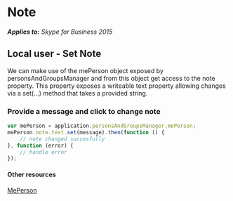 
# Note


 _**Applies to:** Skype for Business 2015_

## Local user - Set Note

We can make use of the mePerson object exposed by personsAndGroupsManager and from this object get access to the note property.  This property exposes a writeable text property allowing changes via a set(...) method that takes a provided string.

### Provide a message and click to change note

```js
var mePerson = application.personsAndGroupsManager.mePerson;
mePerson.note.text.set(message).then(function () {
    // note changed succesfully 
}, function (error) {
    // handle error
});
```

#### Other resources

<a href="http://officedev.github.io/skype-docs/Skype/WebSDK/model/api/interfaces/jcafe.meperson.html" target="">MePerson</a>
